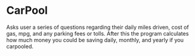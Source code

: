 # CarPool
 Asks user a series of questions regarding their daily miles driven, cost of gas, mpg, and any parking fees or tolls. After this the program calculates how much money you could be saving daily, monthly, and yearly if you carpooled.
